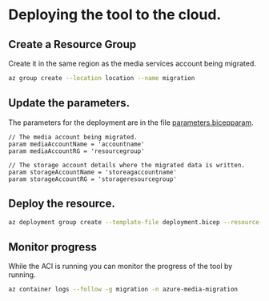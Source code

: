 # Deploying the tool to the cloud.

## Create a Resource Group
Create it in the same region as the media services account being migrated.

```bash
az group create --location location --name migration
```

## Update the parameters.
The parameters for the deployment are in the file [parameters.bicepparam](parameters.bicepparam).
```bicep
// The media account being migrated.
param mediaAccountName = 'accountname'
param mediaAccountRG = 'resourcegroup'

// The storage account details where the migrated data is written.
param storageAccountName = 'storeagaccountname'
param storageAccountRG = 'storageresourcegroup'
```

## Deploy the resource.
```bash
az deployment group create --template-file deployment.bicep --resource-group migration --parameters parameters.bicepparam
```

## Monitor progress
While the ACI is running you can monitor the progress of the tool by running.
```bash
az container logs --follow -g migration -n azure-media-migration
```
